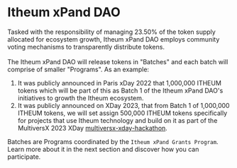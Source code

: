 # Itheum xPand DAO

Tasked with the responsibility of managing 23.50% of the token supply allocated for ecosystem growth, Itheum xPand DAO employs community voting mechanisms to transparently distribute tokens. \
\
The Itheum xPand DAO will release tokens in "Batches" and each batch will comprise of smaller "Programs". As an example:

1. It was publicly announced in Paris xDay 2022 that 1,000,000 ITHEUM tokens which will be part of this as Batch 1 of the Itheum xPand DAO's initiatives to growth the Itheum ecosystem.
2. It was publicly announced on XDay 2023, that from Batch 1 of 1,000,000 ITHEUM tokens, we will set assign 500,000 ITHEUM tokens specifically for projects that use Itheum technology and build on it as part of the MultiversX 2023 XDay [multiversx-xday-hackathon](../../hackathons-and-dev-challenges/multiversx-xday-hackathon/ "mention").

Batches are Programs coordinated by the `Itheum xPand Grants Program`. Learn more about it in the next section and discover how you can participate.

